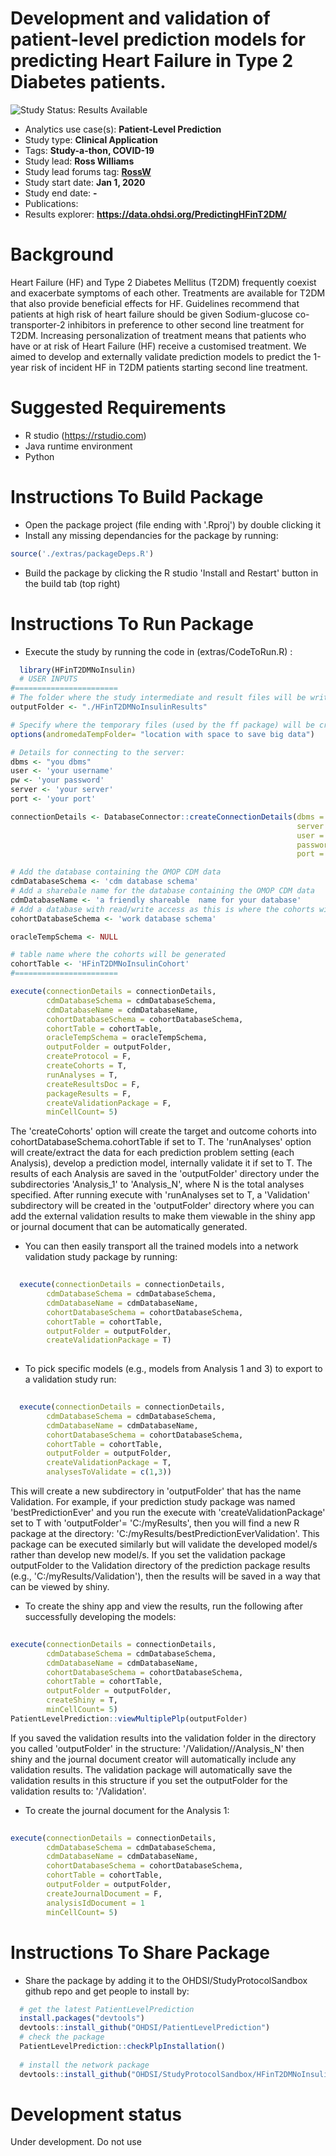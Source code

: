 Development and validation of patient-level prediction models for predicting Heart Failure in Type 2 Diabetes patients.
=============

<img src="https://img.shields.io/badge/Study%20Status-Results%20Available-yellow.svg" alt="Study Status: Results Available"> 

- Analytics use case(s): **Patient-Level Prediction**
- Study type: **Clinical Application**
- Tags: **Study-a-thon, COVID-19**
- Study lead: **Ross Williams**
- Study lead forums tag: **[RossW](https://forums.ohdsi.org/u/RossW)**
- Study start date: **Jan 1, 2020**
- Study end date: **-**
- Publications: 
- Results explorer: **https://data.ohdsi.org/PredictingHFinT2DM/**

Background
=============
Heart Failure (HF) and Type 2 Diabetes Mellitus (T2DM) frequently coexist and exacerbate symptoms of each other. Treatments are available for T2DM that also provide beneficial effects for HF. Guidelines recommend that patients at high risk of heart failure should be given Sodium-glucose co-transporter-2 inhibitors in preference to other second line treatment for T2DM.  Increasing personalization of treatment means that patients who have or at risk of Heart Failure (HF) receive a customised  treatment. We aimed to develop and externally validate prediction models to predict the 1-year risk of incident HF in T2DM patients starting second line treatment. 

Suggested Requirements
===================
- R studio (https://rstudio.com)
- Java runtime environment
- Python


Instructions To Build Package
===================

- Open the package project (file ending with '.Rproj') by double clicking it
- Install any missing dependancies for the package by running:
```r
source('./extras/packageDeps.R')
```
- Build the package by clicking the R studio 'Install and Restart' button in the build tab (top right)



Instructions To Run Package
===================
- Execute the study by running the code in (extras/CodeToRun.R) :
```r
  library(HFinT2DMNoInsulin)
  # USER INPUTS
#=======================
# The folder where the study intermediate and result files will be written:
outputFolder <- "./HFinT2DMNoInsulinResults"

# Specify where the temporary files (used by the ff package) will be created:
options(andromedaTempFolder= "location with space to save big data")

# Details for connecting to the server:
dbms <- "you dbms"
user <- 'your username'
pw <- 'your password'
server <- 'your server'
port <- 'your port'

connectionDetails <- DatabaseConnector::createConnectionDetails(dbms = dbms,
                                                                server = server,
                                                                user = user,
                                                                password = pw,
                                                                port = port)

# Add the database containing the OMOP CDM data
cdmDatabaseSchema <- 'cdm database schema'
# Add a sharebale name for the database containing the OMOP CDM data
cdmDatabaseName <- 'a friendly shareable  name for your database'
# Add a database with read/write access as this is where the cohorts will be generated
cohortDatabaseSchema <- 'work database schema'

oracleTempSchema <- NULL

# table name where the cohorts will be generated
cohortTable <- 'HFinT2DMNoInsulinCohort'
#=======================

execute(connectionDetails = connectionDetails,
        cdmDatabaseSchema = cdmDatabaseSchema,
		cdmDatabaseName = cdmDatabaseName,
        cohortDatabaseSchema = cohortDatabaseSchema,
        cohortTable = cohortTable,
        oracleTempSchema = oracleTempSchema,
        outputFolder = outputFolder,
        createProtocol = F,
        createCohorts = T,
        runAnalyses = T,
        createResultsDoc = F,
        packageResults = F,
        createValidationPackage = F,
        minCellCount= 5)
```

The 'createCohorts' option will create the target and outcome cohorts into cohortDatabaseSchema.cohortTable if set to T.  The 'runAnalyses' option will create/extract the data for each prediction problem setting (each Analysis), develop a prediction model, internally validate it if set to T.  The results of each Analysis are saved in the 'outputFolder' directory under the subdirectories 'Analysis_1' to 'Analysis_N', where N is the total analyses specified.  After running execute with 'runAnalyses set to T, a 'Validation' subdirectory will be created in the 'outputFolder' directory where you can add the external validation results to make them viewable in the shiny app or journal document that can be automatically generated.


- You can then easily transport all the trained models into a network validation study package by running:
```r
  
  execute(connectionDetails = connectionDetails,
        cdmDatabaseSchema = cdmDatabaseSchema,
		cdmDatabaseName = cdmDatabaseName,
        cohortDatabaseSchema = cohortDatabaseSchema,
        cohortTable = cohortTable,
        outputFolder = outputFolder,
        createValidationPackage = T)
  

```

- To pick specific models (e.g., models from Analysis 1 and 3) to export to a validation study run:
```r
  
  execute(connectionDetails = connectionDetails,
        cdmDatabaseSchema = cdmDatabaseSchema,
		cdmDatabaseName = cdmDatabaseName,
        cohortDatabaseSchema = cohortDatabaseSchema,
        cohortTable = cohortTable,
        outputFolder = outputFolder,
        createValidationPackage = T, 
        analysesToValidate = c(1,3))
```  
This will create a new subdirectory in 'outputFolder' that has the name <yourPredictionStudy>Validation.  For example, if your prediction study package was named 'bestPredictionEver' and you run the execute with 'createValidationPackage' set to T with 'outputFolder'= 'C:/myResults', then you will find a new R package at the directory: 'C:/myResults/bestPredictionEverValidation'.  This package can be executed similarly but will validate the developed model/s rather than develop new model/s.  If you set the validation package outputFolder to the Validation directory of the prediction package results (e.g., 'C:/myResults/Validation'), then the results will be saved in a way that can be viewed by shiny.


- To create the shiny app and view the results, run the following after successfully developing the models:
```r
  
execute(connectionDetails = connectionDetails,
        cdmDatabaseSchema = cdmDatabaseSchema,
		cdmDatabaseName = cdmDatabaseName,
        cohortDatabaseSchema = cohortDatabaseSchema,
        cohortTable = cohortTable,
        outputFolder = outputFolder,
        createShiny = T,
        minCellCount= 5)
PatientLevelPrediction::viewMultiplePlp(outputFolder)

```

If you saved the validation results into the validation folder in the directory you called 'outputFolder' in the structure: '<outputFolder>/Validation/<newDatabaseName>/Analysis_N' then shiny and the journal document creator will automatically include any validation results.  The validation package will automatically save the validation results in this structure if you set the outputFolder for the validation results to: '<outputFolder>/Validation'.

- To create the journal document for the Analysis 1:
```r
  
execute(connectionDetails = connectionDetails,
        cdmDatabaseSchema = cdmDatabaseSchema,
		cdmDatabaseName = cdmDatabaseName,
        cohortDatabaseSchema = cohortDatabaseSchema,
        cohortTable = cohortTable,
        outputFolder = outputFolder,
        createJournalDocument = F,
        analysisIdDocument = 1
        minCellCount= 5)

```


Instructions To Share Package
===================

- Share the package by adding it to the OHDSI/StudyProtocolSandbox github repo and get people to install by:
```r
  # get the latest PatientLevelPrediction
  install.packages("devtools")
  devtools::install_github("OHDSI/PatientLevelPrediction")
  # check the package
  PatientLevelPrediction::checkPlpInstallation()
  
  # install the network package
  devtools::install_github("OHDSI/StudyProtocolSandbox/HFinT2DMNoInsulin")
```



# Development status
Under development. Do not use
